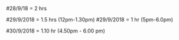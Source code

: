 
#28/9/18 = 2 hrs

#29/9/2018 = 1.5 hrs (12pm-1.30pm)
#29/9/2018 = 1 hr (5pm-6.0pm)

#30/9/2018 =  1.10 hr (4.50pm - 6.00 pm)